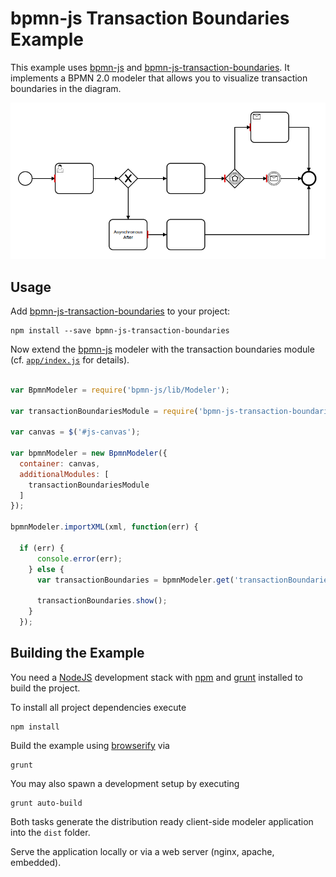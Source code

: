 # bpmn-js Transaction Boundaries Example

This example uses [bpmn-js](https://github.com/bpmn-io/bpmn-js) and [bpmn-js-transaction-boundaries](https://github.com/bpmn-io/bpmn-js-transaction-boundaries). It implements a BPMN 2.0 modeler that allows you to visualize transaction boundaries in the diagram.

![demo application screenshot](docs/screenshot.png "Screenshot of the modeler + transaction boundaries example")


## Usage

Add [bpmn-js-transaction-boundaries](https://github.com/bpmn-io/bpmn-js-transaction-boundaries) to your project:

```
npm install --save bpmn-js-transaction-boundaries
```

Now extend the [bpmn-js](https://github.com/bpmm-io/bpmn-js) modeler with the transaction boundaries module (cf. [`app/index.js`](app/index.js#L14) for details).

```javascript

var BpmnModeler = require('bpmn-js/lib/Modeler');

var transactionBoundariesModule = require('bpmn-js-transaction-boundaries');

var canvas = $('#js-canvas');

var bpmnModeler = new BpmnModeler({
  container: canvas,
  additionalModules: [
    transactionBoundariesModule
  ]
});

bpmnModeler.importXML(xml, function(err) {

  if (err) {
      console.error(err);
    } else {
      var transactionBoundaries = bpmnModeler.get('transactionBoundaries');

      transactionBoundaries.show();
    }
  });

```


## Building the Example

You need a [NodeJS](http://nodejs.org) development stack with [npm](https://npmjs.org) and [grunt](http://gruntjs.com) installed to build the project.

To install all project dependencies execute

```
npm install
```

Build the example using [browserify](http://browserify.org) via

```
grunt
```

You may also spawn a development setup by executing

```
grunt auto-build
```

Both tasks generate the distribution ready client-side modeler application into the `dist` folder.

Serve the application locally or via a web server (nginx, apache, embedded).
